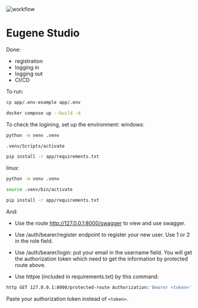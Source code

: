 ![workflow](https://github.com/EugeneDenkevich/eugene_studio/actions/workflows/push_master.yaml/badge.svg)
# Eugene Studio
Done:
- registration
- logging in
- logging out
- CI/CD

To run:
```bash
cp app/.env-example app/.env
```
```bash
docker compose up --build -d
```

To check the logining, set up the environment:
windows:
```bash
python -m venv .venv
```
```bash
.venv/Scripts/activate
```
```bash
pip install -r app/requirements.txt
```
linux:
```bash
python -m venv .venv
```
```bash
source .venv/bin/activate
```
```bash
pip install -r app/requirements.txt
```

And:
- Use the route http://127.0.0.1:8000/swagger to view and use swagger.

- Use /auth/bearer/register endpoint to register your new user. Use 1 or 2 in the role field.

- Use /auth/bearer/login: put your email in the username field. You will get the authorization token which need to get the information by protected route above.

- Use httpie (included in requirements.txt) by this command:
```bash
http GET 127.0.0.1:8000/protected-route Authorization:'Bearer <token>'
```
Paste your authorization token instead of `<token>`.
